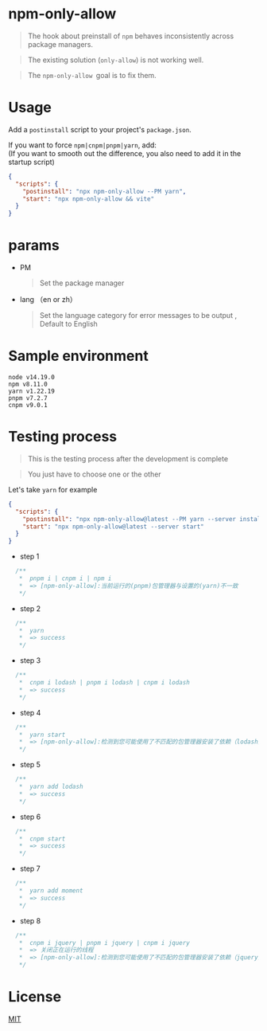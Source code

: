 # npm-only-allow
> The hook about preinstall of `npm` behaves inconsistently across package managers. 

> The existing solution (`only-allow`) is not working well.  

> The `npm-only-allow `goal is to fix them. 

# Usage

Add a `postinstall` script to your project's `package.json`.  

If you want to force `npm|cnpm|pnpm|yarn`, add:  
(If you want to smooth out the difference, you also need to add it in the startup script)

```json
{
  "scripts": {
    "postinstall": "npx npm-only-allow --PM yarn",
    "start": "npx npm-only-allow && vite"
  }
}
```

# params
* PM
  > Set the package manager
* lang （en or zh）
  > Set the language category for error messages to be output , Default to English

# Sample environment
`node v14.19.0`  
`npm v8.11.0`  
`yarn v1.22.19`  
`pnpm v7.2.7`  
`cnpm v9.0.1`

# Testing process
> This is the testing process after the development is complete

> You just have to choose one or the other

Let's take `yarn` for example

```json
{
  "scripts": {
    "postinstall": "npx npm-only-allow@latest --PM yarn --server install",
    "start": "npx npm-only-allow@latest --server start"
  }
}
```
* step 1  
```js
  /**
   *  pnpm i | cnpm i | npm i 
   *  => [npm-only-allow]:当前运行的(pnpm)包管理器与设置的(yarn)不一致
   */
```
* step 2  
```js
  /**
   *  yarn
   *  => success
   */
```
* step 3  
```js
  /**
   *  cnpm i lodash | pnpm i lodash | cnpm i lodash
   *  => success
   */
```
* step 4  
```js
  /**
   *  yarn start
   *  => [npm-only-allow]:检测到您可能使用了不匹配的包管理器安装了依赖（lodash),请卸载或使用正确的管理器安装后重试
   */
```
* step 5  
```js
  /**
   *  yarn add lodash
   *  => success
   */
```
* step 6  
```js
  /**
   *  cnpm start
   *  => success
   */
```
* step 7  
```js
  /**
   *  yarn add moment
   *  => success
   */
```
* step 8  
```js
  /**
   *  cnpm i jquery | pnpm i jquery | cnpm i jquery
   *  => 关闭正在运行的线程
   *  => [npm-only-allow]:检测到您可能使用了不匹配的包管理器安装了依赖（jquery),请卸载或使用正确的管理器安装后重试
   */
```
# License
[MIT](LICENSE)